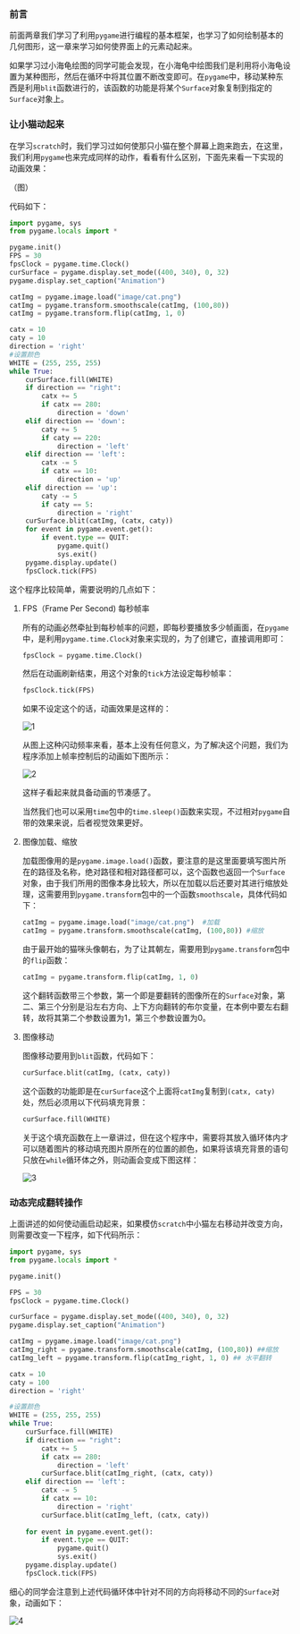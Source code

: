 ### 前言

前面两章我们学习了利用`pygame`进行编程的基本框架，也学习了如何绘制基本的几何图形，这一章来学习如何使界面上的元素动起来。

如果学习过小海龟绘图的同学可能会发现，在小海龟中绘图我们是利用将小海龟设置为某种图形，然后在循环中将其位置不断改变即可。在`pygame`中，移动某种东西是利用`blit`函数进行的，该函数的功能是将某个`Surface`对象复制到指定的`Surface`对象上。

### 让小猫动起来

在学习`scratch`时，我们学习过如何使那只小猫在整个屏幕上跑来跑去，在这里，我们利用`pygame`也来完成同样的动作，看看有什么区别，下面先来看一下实现的动画效果：

（图）

代码如下：

```python
import pygame, sys
from pygame.locals import *

pygame.init()
FPS = 30
fpsClock = pygame.time.Clock()
curSurface = pygame.display.set_mode((400, 340), 0, 32)
pygame.display.set_caption("Animation")

catImg = pygame.image.load("image/cat.png")
catImg = pygame.transform.smoothscale(catImg, (100,80))
catImg = pygame.transform.flip(catImg, 1, 0)

catx = 10
caty = 10
direction = 'right'
#设置颜色
WHITE = (255, 255, 255)
while True:
    curSurface.fill(WHITE)
    if direction == "right":
        catx += 5
        if catx == 280:
            direction = 'down'
    elif direction == 'down':
        caty += 5
        if caty == 220:
            direction = 'left'
    elif direction == 'left':
        catx -= 5
        if catx == 10:
            direction = 'up'
    elif direction == 'up':
        caty -= 5
        if caty == 5:
            direction = 'right'  
    curSurface.blit(catImg, (catx, caty))
    for event in pygame.event.get():
        if event.type == QUIT:
            pygame.quit()
            sys.exit()
    pygame.display.update()
    fpsClock.tick(FPS) 
```



这个程序比较简单，需要说明的几点如下：

1. FPS（Frame Per Second) 每秒帧率

   所有的动画必然牵扯到每秒帧率的问题，即每秒要播放多少帧画面，在`pygame`中，是利用`pygame.time.Clock`对象来实现的，为了创建它，直接调用即可：

   ```python
   fpsClock = pygame.time.Clock()
   ```

   然后在动画刷新结束，用这个对象的`tick`方法设定每秒帧率：

   ```python
   fpsClock.tick(FPS)
   ```

   如果不设定这个的话，动画效果是这样的：

   ![1](D:\思维导图\1.gif)

   从图上这种闪动频率来看，基本上没有任何意义，为了解决这个问题，我们为程序添加上帧率控制后的动画如下图所示：

   ![2](D:\思维导图\2.gif)

   这样子看起来就具备动画的节凑感了。

   当然我们也可以采用`time`包中的`time.sleep()`函数来实现，不过相对`pygame`自带的效果来说，后者视觉效果更好。

2. 图像加载、缩放

   加载图像用的是`pygame.image.load()`函数，要注意的是这里面要填写图片所在的路径及名称，绝对路径和相对路径都可以，这个函数也返回一个`Surface`对象，由于我们所用的图像本身比较大，所以在加载以后还要对其进行缩放处理，这需要用到`pygame.transform`包中的一个函数`smoothscale`，具体代码如下：

   ```python
   catImg = pygame.image.load("image/cat.png")  #加载
   catImg = pygame.transform.smoothscale(catImg, (100,80)) #缩放
   ```

   由于最开始的猫咪头像朝右，为了让其朝左，需要用到`pygame.transform`包中的`flip`函数：

   ```python
   catImg = pygame.transform.flip(catImg, 1, 0)
   ```

   这个翻转函数带三个参数，第一个即是要翻转的图像所在的`Surface`对象，第二、第三个分别是沿左右方向、上下方向翻转的布尔变量，在本例中要左右翻转，故将其第二个参数设置为1，第三个参数设置为0。

3. 图像移动

   图像移动要用到`blit`函数，代码如下：

   ```python
   curSurface.blit(catImg, (catx, caty))
   ```

   这个函数的功能即是在`curSurface`这个上面将`catImg`复制到`(catx, caty)`处，然后必须用以下代码填充背景：

   ```python
   curSurface.fill(WHITE)
   ```

   关于这个填充函数在上一章讲过，但在这个程序中，需要将其放入循环体内才可以随着图片的移动填充图片原所在的位置的颜色，如果将该填充背景的语句只放在`while`循环体之外，则动画会变成下图这样：
   
   ![3](D:\思维导图\3.gif)

### 动态完成翻转操作

上面讲述的如何使动画启动起来，如果模仿`scratch`中小猫左右移动并改变方向，则需要改变一下程序，如下代码所示：

```python
import pygame, sys
from pygame.locals import *

pygame.init()

FPS = 30
fpsClock = pygame.time.Clock()

curSurface = pygame.display.set_mode((400, 340), 0, 32)
pygame.display.set_caption("Animation")

catImg = pygame.image.load("image/cat.png")
catImg_right = pygame.transform.smoothscale(catImg, (100,80)) ##缩放
catImg_left = pygame.transform.flip(catImg_right, 1, 0) ## 水平翻转

catx = 10
caty = 100
direction = 'right'

#设置颜色
WHITE = (255, 255, 255)
while True:
    curSurface.fill(WHITE)
    if direction == "right":
        catx += 5
        if catx == 280:
            direction = 'left'
        curSurface.blit(catImg_right, (catx, caty))  
    elif direction == 'left':
        catx -= 5
        if catx == 10:
            direction = 'right'
        curSurface.blit(catImg_left, (catx, caty))
    
    for event in pygame.event.get():
        if event.type == QUIT:
            pygame.quit()
            sys.exit()
    pygame.display.update()
    fpsClock.tick(FPS)
```

细心的同学会注意到上述代码循环体中针对不同的方向将移动不同的`Surface`对象，动画如下：

![4](D:\思维导图\4.gif)